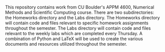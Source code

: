 This repository contains work from CU Boulder's APPM 4600, Numerical Methods and Scientific Computing course. 
There are two subdirectories: the Homeworks directory and the Labs directory. The Homeworks directory will contain
code and files relevant to specific homework assignments throughout the semester. The Labs directory will
contain code and files relevant to the weekly labs which are completed every Thursday. A combination of Python
and LaTeX will be used to create the various documents and resources utilized throughout the semester. 